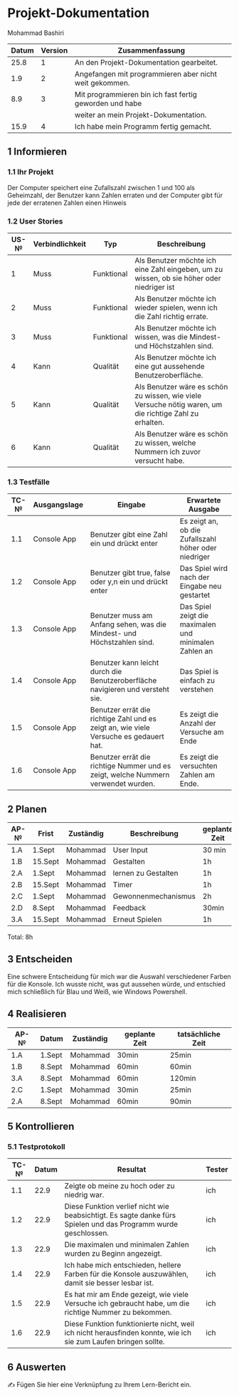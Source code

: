 # Projekt-Dokumentation

Mohammad Bashiri

| Datum | Version | Zusammenfassung                                              |
| ----- | ------- | -----------------------------------------------------------  |
| 25.8  | 1       | An den Projekt-Dokumentation gearbeitet.                     |
| 1.9   | 2       | Angefangen mit programmieren aber nicht weit gekommen.       |
| 8.9   | 3       | Mit programmieren bin ich fast fertig geworden und habe      |
|       |         | weiter an mein Projekt-Dokumentation.                        |
| 15.9  | 4       | Ich habe mein Programm fertig gemacht.                       |

## 1 Informieren

### 1.1 Ihr Projekt

Der Computer speichert eine Zufallszahl zwischen 1 und 100 als Geheimzahl, der Benutzer kann Zahlen erraten und der Computer gibt für jede der erratenen Zahlen einen Hinweis

### 1.2 User Stories

| US-№ | Verbindlichkeit | Typ        | Beschreibung                                                                                             |
| ---- | --------------- | ---------- | -------------------------------------------------------------------------------------------------------- |
| 1    |  Muss           | Funktional | Als Benutzer möchte ich eine Zahl eingeben, um zu wissen, ob sie höher oder niedriger ist                |
| 2    |  Muss           | Funktional | Als Benutzer möchte ich wieder spielen, wenn ich die Zahl richtig errate.                                |
| 3    |  Muss           | Funktional | Als Benutzer möchte ich wissen, was die Mindest- und Höchstzahlen sind.                                  |
| 4    |  Kann           | Qualität   | Als Benutzer möchte ich eine gut aussehende Benutzeroberfläche.                                          |
| 5    |  Kann           | Qualität   | Als Benutzer wäre es schön zu wissen, wie viele Versuche nötig waren, um die richtige Zahl zu erhalten.  |
| 6    |  Kann           | Qualität   | Als Benutzer wäre es schön zu wissen, welche Nummern ich zuvor versucht habe.                            |


### 1.3 Testfälle

| TC-№ | Ausgangslage | Eingabe                                                                              |Erwartete Ausgabe                                    |
| ---- | ------------ | -------------------------------------------------------------------------------------|---------------------------------------------------- |
| 1.1  | Console App  | Benutzer gibt eine Zahl ein und drückt enter                                         |Es zeigt an, ob die Zufallszahl höher oder niedriger |                                                                                                                 ist.                                                 |
| 1.2  | Console App  | Benutzer gibt true, false oder y,n ein und drückt enter                              |Das Spiel wird nach der Eingabe neu gestartet        | 
| 1.3  | Console App  | Benutzer muss am Anfang sehen, was die Mindest- und Höchstzahlen sind.               |Das Spiel zeigt die maximalen und minimalen Zahlen an|
| 1.4  | Console App  | Benutzer kann leicht durch die Benutzeroberfläche navigieren und versteht sie.       |Das Spiel is einfach zu verstehen                    |
| 1.5  | Console App  | Benutzer errät die richtige Zahl und es zeigt an, wie viele Versuche es gedauert hat.|Es zeigt die Anzahl der Versuche am Ende             |
| 1.6  | Console App  | Benutzer errät die richtige Nummer und es zeigt, welche Nummern verwendet wurden.    |Es zeigt die versuchten Zahlen am Ende.              |


## 2 Planen

| AP-№ | Frist   | Zuständig | Beschreibung         | geplante Zeit |
| ---- | ------- | --------- | -------------------- | ------------- |
| 1.A  | 1.Sept  | Mohammad  | User Input           | 30 min        |
| 1.B  | 15.Sept | Mohammad  | Gestalten            | 1h            |    
| 2.A  | 1.Sept  | Mohammad  | lernen zu Gestalten  | 1h            |     
| 2.B  | 15.Sept | Mohammad  | Timer                | 1h            |     
| 2.C  | 1.Sept  | Mohammad  | Gewonnenmechanismus  | 2h            |     
| 2.D  | 8.Sept  | Mohammad  | Feedback             | 30min         |     
| 3.A  | 15.Sept | Mohammad  | Erneut Spielen       | 1h            |     

Total: 8h


## 3 Entscheiden

Eine schwere Entscheidung für mich war die Auswahl verschiedener Farben für die Konsole. Ich wusste nicht, was gut aussehen würde, und entschied mich schließlich für Blau und Weiß, wie Windows Powershell.

## 4 Realisieren

| AP-№ | Datum  | Zuständig | geplante Zeit | tatsächliche Zeit |
| ---- | ------ | --------- | ------------- | ----------------- |
| 1.A  | 1.Sept | Mohammad  |  30min        | 25min             |
| 1.B  | 8.Sept | Mohammad  |  60min        | 60min             |
| 3.A  | 8.Sept | Mohammad  |  60min        | 120min            |
| 2.C  | 1.Sept | Mohammad  |  30min        | 25min             |
| 2.A  | 8.Sept | Mohammad  |  60min        | 90min             |


## 5 Kontrollieren

### 5.1 Testprotokoll

| TC-№ | Datum | Resultat | Tester |
| ---- | ----- | -------- | ------ |
| 1.1  | 22.9  | Zeigte ob meine zu hoch oder zu niedrig war.|  ich   |
| 1.2  | 22.9  | Diese Funktion verlief nicht wie beabsichtigt. Es sagte danke fürs Spielen und das Programm wurde geschlossen.|  ich   |
| 1.3  | 22.9  | Die maximalen und minimalen Zahlen wurden zu Beginn angezeigt. |  ich   |
| 1.4  | 22.9  | Ich habe mich entschieden, hellere Farben für die Konsole auszuwählen, damit sie besser lesbar ist. |  ich   |
| 1.5  | 22.9  | Es hat mir am Ende gezeigt, wie viele Versuche ich gebraucht habe, um die richtige Nummer zu bekommen. |  ich   |
| 1.6  | 22.9  | Diese Funktion funktionierte nicht, weil ich nicht herausfinden konnte, wie ich sie zum Laufen bringen sollte. |  ich   |




## 6 Auswerten

✍️ Fügen Sie hier eine Verknüpfung zu Ihrem Lern-Bericht ein.
